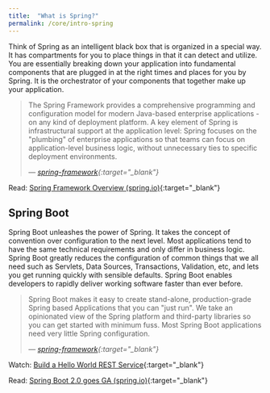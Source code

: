 ```yaml
---
title:  "What is Spring?"
permalink: /core/intro-spring
---
```


Think of Spring as an intelligent black box that is organized in a special way. It has compartments for you to place things in that it can detect and utilize. You are essentially breaking down your application into fundamental components that are plugged in at the right times and places for you by Spring. It is the orchestrator of your components that together make up your application.

> The Spring Framework provides a comprehensive programming and configuration model for modern Java-based enterprise applications - on any kind of deployment platform. A key element of Spring is infrastructural support at the application level: Spring focuses on the "plumbing" of enterprise applications so that teams can focus on application-level business logic, without unnecessary ties to specific deployment environments. 
>
> &mdash; <cite>[spring-framework](https://projects.spring.io/spring-framework/){:target="_blank"}</cite>

<i class='fas fa-bookmark'></i> Read: [Spring Framework Overview (spring.io)](https://docs.spring.io/spring-framework/docs/current/spring-framework-reference/overview.html#overview){:target="_blank"}

## Spring Boot

Spring Boot unleashes the power of Spring. It takes the concept of convention over configuration to the next level. Most applications tend to have the same technical requirements and only differ in business logic. Spring Boot greatly reduces the configuration of common things that we all need such as Servlets, Data Sources, Transactions, Validation, etc, and lets you get running quickly with sensible defaults. Spring Boot enables developers to rapidly deliver working software faster than ever before.

> Spring Boot makes it easy to create stand-alone, production-grade Spring based Applications that you can "just run". We take an opinionated view of the Spring platform and third-party libraries so you can get started with minimum fuss. Most Spring Boot applications need very little Spring configuration.
>
> &mdash; <cite>[spring-framework](https://projects.spring.io/spring-boot/){:target="_blank"}</cite>

<i class='fas fa-play'></i> Watch: [Build a Hello World REST Service](https://www.youtube.com/watch?v=47xNBNd-LLI){:target="_blank"}

<i class='fas fa-bookmark'></i> Read: [Spring Boot 2.0 goes GA (spring.io)](https://spring.io/blog/2018/03/01/spring-boot-2-0-goes-ga){:target="_blank"}